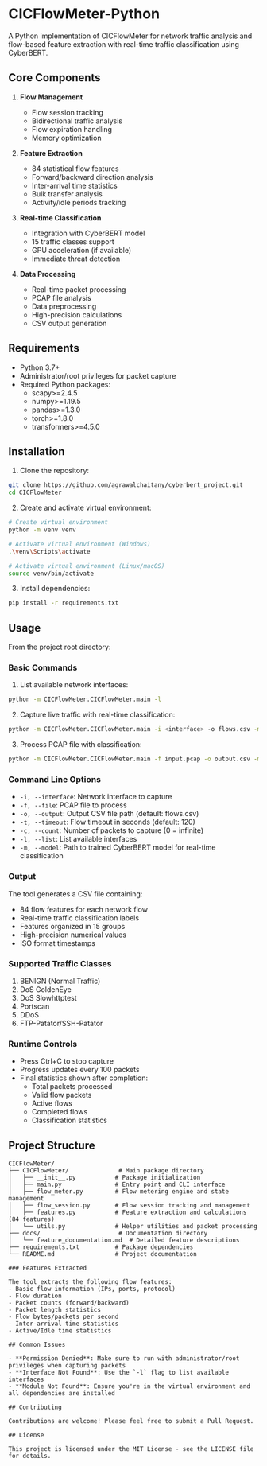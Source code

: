 # CICFlowMeter-Python

A Python implementation of CICFlowMeter for network traffic analysis and flow-based feature extraction with real-time traffic classification using CyberBERT.

## Core Components

1. **Flow Management**
   - Flow session tracking
   - Bidirectional traffic analysis 
   - Flow expiration handling
   - Memory optimization

2. **Feature Extraction**
   - 84 statistical flow features
   - Forward/backward direction analysis
   - Inter-arrival time statistics
   - Bulk transfer analysis
   - Activity/idle periods tracking

3. **Real-time Classification**
   - Integration with CyberBERT model
   - 15 traffic classes support
   - GPU acceleration (if available)
   - Immediate threat detection

4. **Data Processing**
   - Real-time packet processing
   - PCAP file analysis
   - Data preprocessing
   - High-precision calculations
   - CSV output generation

## Requirements

- Python 3.7+
- Administrator/root privileges for packet capture
- Required Python packages:
  - scapy>=2.4.5
  - numpy>=1.19.5
  - pandas>=1.3.0
  - torch>=1.8.0
  - transformers>=4.5.0

## Installation

1. Clone the repository:
```bash
git clone https://github.com/agrawalchaitany/cyberbert_project.git
cd CICFlowMeter
```

2. Create and activate virtual environment:
```bash
# Create virtual environment
python -m venv venv

# Activate virtual environment (Windows)
.\venv\Scripts\activate

# Activate virtual environment (Linux/macOS)
source venv/bin/activate
```

3. Install dependencies:
```bash
pip install -r requirements.txt
```

## Usage

From the project root directory:

### Basic Commands

1. List available network interfaces:
```bash
python -m CICFlowMeter.CICFlowMeter.main -l
```

2. Capture live traffic with real-time classification:
```bash
python -m CICFlowMeter.CICFlowMeter.main -i <interface> -o flows.csv -m models/cyberbert_model
```

3. Process PCAP file with classification:
```bash
python -m CICFlowMeter.CICFlowMeter.main -f input.pcap -o output.csv -m models/cyberbert_model
```

### Command Line Options

- `-i, --interface`: Network interface to capture
- `-f, --file`: PCAP file to process
- `-o, --output`: Output CSV file path (default: flows.csv)
- `-t, --timeout`: Flow timeout in seconds (default: 120)
- `-c, --count`: Number of packets to capture (0 = infinite)
- `-l, --list`: List available interfaces
- `-m, --model`: Path to trained CyberBERT model for real-time classification

### Output

The tool generates a CSV file containing:
- 84 flow features for each network flow
- Real-time traffic classification labels
- Features organized in 15 groups
- High-precision numerical values
- ISO format timestamps

### Supported Traffic Classes

1. BENIGN (Normal Traffic)
2. DoS GoldenEye
3. DoS Slowhttptest
4. Portscan
5. DDoS
6. FTP-Patator/SSH-Patator

### Runtime Controls

- Press Ctrl+C to stop capture
- Progress updates every 100 packets
- Final statistics shown after completion:
  - Total packets processed
  - Valid flow packets
  - Active flows
  - Completed flows
  - Classification statistics

## Project Structure

```
CICFlowMeter/
├── CICFlowMeter/              # Main package directory
│   ├── __init__.py           # Package initialization
│   ├── main.py               # Entry point and CLI interface
│   ├── flow_meter.py         # Flow metering engine and state management
│   ├── flow_session.py       # Flow session tracking and management
│   ├── features.py           # Feature extraction and calculations (84 features)
│   └── utils.py              # Helper utilities and packet processing
├── docs/                      # Documentation directory
│   └── feature_documentation.md  # Detailed feature descriptions
├── requirements.txt          # Package dependencies
└── README.md                 # Project documentation

### Features Extracted

The tool extracts the following flow features:
- Basic flow information (IPs, ports, protocol)
- Flow duration
- Packet counts (forward/backward)
- Packet length statistics
- Flow bytes/packets per second
- Inter-arrival time statistics
- Active/Idle time statistics

## Common Issues

- **Permission Denied**: Make sure to run with administrator/root privileges when capturing packets
- **Interface Not Found**: Use the `-l` flag to list available interfaces
- **Module Not Found**: Ensure you're in the virtual environment and all dependencies are installed

## Contributing

Contributions are welcome! Please feel free to submit a Pull Request.

## License

This project is licensed under the MIT License - see the LICENSE file for details.
